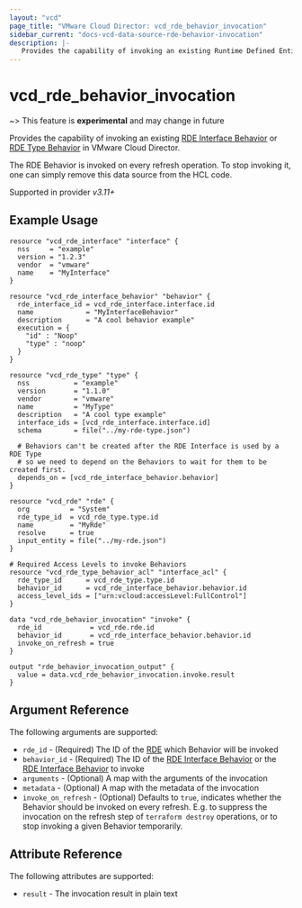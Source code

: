 ```yaml
---
layout: "vcd"
page_title: "VMware Cloud Director: vcd_rde_behavior_invocation"
sidebar_current: "docs-vcd-data-source-rde-behavior-invocation"
description: |-
   Provides the capability of invoking an existing Runtime Defined Entity Behavior in VMware Cloud Director.
---
```


# vcd\_rde\_behavior\_invocation

~> This feature is **experimental** and may change in future

Provides the capability of invoking an existing [RDE Interface Behavior](/providers/vmware/vcd/latest/docs/resources/rde_interface_behavior)
or [RDE Type Behavior](/providers/vmware/vcd/latest/docs/resources/rde_type_behavior) in VMware Cloud Director.

The RDE Behavior is invoked on every refresh operation. To stop invoking it, one can simply remove this data source
from the HCL code.

Supported in provider *v3.11+*

## Example Usage

```hcl
resource "vcd_rde_interface" "interface" {
  nss     = "example"
  version = "1.2.3"
  vendor  = "vmware"
  name    = "MyInterface"
}

resource "vcd_rde_interface_behavior" "behavior" {
  rde_interface_id = vcd_rde_interface.interface.id
  name             = "MyInterfaceBehavior"
  description      = "A cool behavior example"
  execution = {
    "id" : "Noop"
    "type" : "noop"
  }
}

resource "vcd_rde_type" "type" {
  nss           = "example"
  version       = "1.1.0"
  vendor        = "vmware"
  name          = "MyType"
  description   = "A cool type example"
  interface_ids = [vcd_rde_interface.interface.id]
  schema        = file("../my-rde-type.json")

  # Behaviors can't be created after the RDE Interface is used by a RDE Type
  # so we need to depend on the Behaviors to wait for them to be created first.
  depends_on = [vcd_rde_interface_behavior.behavior]
}

resource "vcd_rde" "rde" {
  org          = "System"
  rde_type_id  = vcd_rde_type.type.id
  name         = "MyRde"
  resolve      = true
  input_entity = file("../my-rde.json")
}

# Required Access Levels to invoke Behaviors
resource "vcd_rde_type_behavior_acl" "interface_acl" {
  rde_type_id      = vcd_rde_type.type.id
  behavior_id      = vcd_rde_interface_behavior.behavior.id
  access_level_ids = ["urn:vcloud:accessLevel:FullControl"]
}

data "vcd_rde_behavior_invocation" "invoke" {
  rde_id            = vcd_rde.rde.id
  behavior_id       = vcd_rde_interface_behavior.behavior.id
  invoke_on_refresh = true
}

output "rde_behavior_invocation_output" {
  value = data.vcd_rde_behavior_invocation.invoke.result
}
```

## Argument Reference

The following arguments are supported:

* `rde_id` - (Required) The ID of the [RDE](/providers/vmware/vcd/latest/docs/resources/rde) which Behavior will be invoked
* `behavior_id` - (Required) The ID of the [RDE Interface Behavior](/providers/vmware/vcd/latest/docs/resources/rde_interface_behavior) or
  the [RDE Interface Behavior](/providers/vmware/vcd/latest/docs/resources/rde_type_behavior) to invoke
* `arguments` - (Optional) A map with the arguments of the invocation
* `metadata` - (Optional) A map with the metadata of the invocation
* `invoke_on_refresh` - (Optional) Defaults to `true`, indicates whether the Behavior should be invoked on every refresh.
  E.g. to suppress the invocation on the refresh step of `terraform destroy` operations, or to stop invoking a given Behavior temporarily.

## Attribute Reference

The following attributes are supported:

* `result` - The invocation result in plain text
